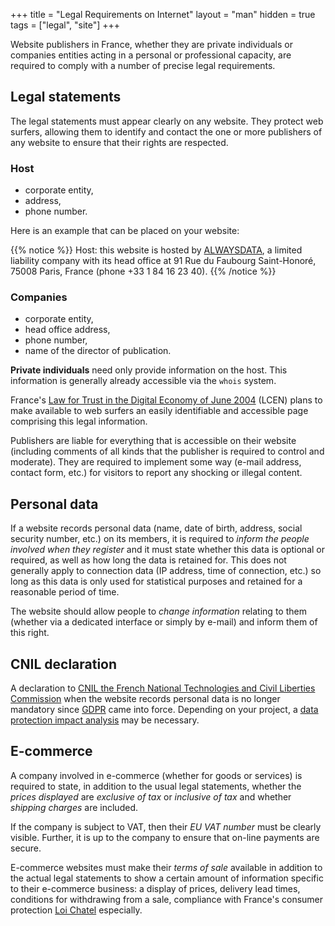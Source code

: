 +++
title = "Legal Requirements on Internet"
layout = "man"
hidden = true
tags = ["legal", "site"]
+++

Website publishers in France, whether they are private individuals or companies entities acting in a personal or professional capacity, are required to comply with a number of precise legal requirements.

## Legal statements

The legal statements must appear clearly on any website. They protect web surfers, allowing them to identify and contact the one or more publishers of any website to ensure that their rights are respected.

### Host

- corporate entity,
- address,
- phone number.

Here is an example that can be placed on your website:

{{% notice %}}
Host: this website is hosted by [ALWAYSDATA](https://www.alwaysdata.com), a limited liability company with its head office at 91 Rue du Faubourg Saint-Honoré, 75008 Paris, France (phone +33 1 84 16 23 40).
{{% /notice %}}

### Companies

- corporate entity,    
- head office address,
- phone number,
- name of the director of publication.

**Private individuals** need only provide information on the host. This information is generally already accessible via the `whois` system.

France's [Law for Trust in the Digital Economy of June 2004](http://www.legifrance.gouv.fr/affichTexte.do?cidTexte=LEGITEXT000005789847&dateTexte=20080724) (LCEN) plans to make available to web surfers an easily identifiable and accessible page comprising this legal information.

Publishers are liable for everything that is accessible on their website (including comments of all kinds that the publisher is required to control and moderate). They are required to implement some way (e-mail address, contact form, etc.) for visitors to report any shocking or illegal content.

## Personal data

If a website records personal data (name, date of birth, address, social security number, etc.) on its members, it is required to *inform the people involved when they register* and it must state whether this data is optional or required, as well as how long the data is retained for. This does not generally apply to connection data (IP address, time of connection, etc.) so long as this data is only used for statistical purposes and retained for a reasonable period of time.

The website should allow people to *change information* relating to them (whether via a dedicated interface or simply by e-mail) and inform them of this right.

## CNIL declaration

A declaration to [CNIL the French National Technologies and Civil Liberties Commission](http://www.cnil.fr) when the website records personal data is no longer mandatory since [GDPR](https://www.cnil.fr/fr/reglement-europeen-protection-donnees) came into force. Depending on your project, a [data protection impact analysis](https://www.cnil.fr/fr/RGPD-analyse-impact-protection-des-donnees-pia) may be necessary.

## E-commerce

A company involved in e-commerce (whether for goods or services) is required to state, in addition to the usual legal statements, whether the *prices displayed* are *exclusive of tax* or *inclusive of tax* and whether *shipping charges* are included.

If the company is subject to VAT, then their *EU VAT number* must be clearly visible. Further, it is up to the company to ensure that on-line payments are secure.

E-commerce websites must make their *terms of sale* available in addition to the actual legal statements to show a certain amount of information specific to their e-commerce business: a display of prices, delivery lead times, conditions for withdrawing from a sale, compliance with France's consumer protection [Loi Chatel](https://www.legifrance.gouv.fr/affichTexte.do?cidTexte=JORFTEXT000017785995&dateTexte=) especially.
